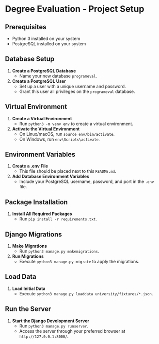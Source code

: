 # Degree Evaluation - Project Setup

## Prerequisites
- Python 3 installed on your system
- PostgreSQL installed on your system

## Database Setup
1. **Create a PostgreSQL Database**
   - Name your new database `programeval`.
2. **Create a PostgreSQL User**
   - Set up a user with a unique username and password.
   - Grant this user all privileges on the `programeval` database.

## Virtual Environment
1. **Create a Virtual Environment**
   - Run `python3 -m venv env` to create a virtual environment.
2. **Activate the Virtual Environment**
   - On Linux/macOS, run `source env/bin/activate`.
   - On Windows, run `env\Scripts\activate`.

## Environment Variables
1. **Create a .env File**
   - This file should be placed next to this `README.md`.
2. **Add Database Environment Variables**
   - Include your PostgreSQL username, password, and port in the `.env` file.

## Package Installation
1. **Install All Required Packages**
   - Run `pip install -r requirements.txt`.

## Django Migrations
1. **Make Migrations**
   - Run `python3 manage.py makemigrations`.
2. **Run Migrations**
   - Execute `python3 manage.py migrate` to apply the migrations.

## Load Data
1. **Load Initial Data**
   - Execute `python3 manage.py loaddata university/fixtures/*.json`.

## Run the Server
1. **Start the Django Development Server**
   - Run `python3 manage.py runserver`.
   - Access the server through your preferred browser at `http://127.0.0.1:8000/`.
